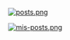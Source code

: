 [![posts.png](https://i.postimg.cc/k4LPXyH7/posts.png)](https://postimg.cc/DJQMx1FN)

[![mis-posts.png](https://i.postimg.cc/RFgQcsmz/mis-posts.png)](https://postimg.cc/dkTyF9DW)
